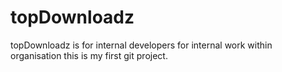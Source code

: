 # topDownloadz
topDownloadz is for internal developers for internal work within organisation
this is my first git project.
